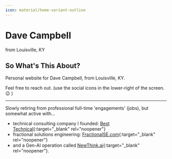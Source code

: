 ```yaml
---
icon: material/home-variant-outline
---
```


# Dave Campbell
from Louisville, KY

## So What's This About?
Personal website for Dave Campbell, from Louisville, KY.

Feel free to reach out.
(use the social icons in the lower-right of the screen. 😉 )  

---

Slowly retiring from professional full-time 'engagements' (jobs), but somewhat active with...  
 * technical consulting company I founded: [Best Technical](https://www.besttechnical.com){:target="_blank" rel="noopener"}
 * fractional solutions engineering: [FractionalSE.com](https://fractionalse.com){:target="_blank" rel="noopener"}
 * and a Gen-AI operation called [NewThink.ai](https://newthink.ai){:target="_blank" rel="noopener"}.

